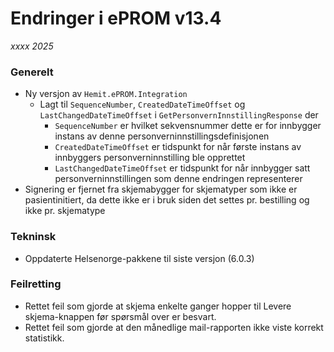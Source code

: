 # Endringer i ePROM v13.4
*xxxx 2025*

### Generelt
- Ny versjon av `Hemit.ePROM.Integration`
    - Lagt til `SequenceNumber`, `CreatedDateTimeOffset` og `LastChangedDateTimeOffset` i `GetPersonvernInnstillingResponse` der
        - `SequenceNumber` er hvilket sekvensnummer dette er for innbygger instans av denne personverninnstillingsdefinisjonen
        - `CreatedDateTimeOffset` er tidspunkt for når første instans av innbyggers personverninnstilling ble opprettet
        - `LastChangedDateTimeOffset` er tidspunkt for når innbygger satt personverninnstillingen som denne endringen representerer
- Signering er fjernet fra skjemabygger for skjematyper som ikke er pasientinitiert, da dette ikke er i bruk siden det settes pr. bestilling og ikke pr. skjematype 

### Tekninsk
- Oppdaterte Helsenorge-pakkene til siste versjon (6.0.3)

### Feilretting
- Rettet feil som gjorde at skjema enkelte ganger hopper til Levere skjema-knappen før spørsmål over er besvart.
- Rettet feil som gjorde at den månedlige mail-rapporten ikke viste korrekt statistikk.